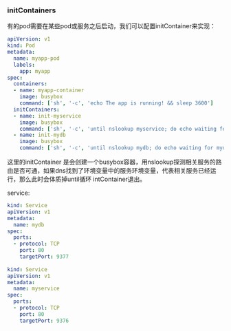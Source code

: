 

###  initContainers

有的pod需要在某些pod或服务之后启动，我们可以配置initContainer来实现：

``` yaml
apiVersion: v1
kind: Pod
metadata:
  name: myapp-pod
  labels:
    app: myapp
spec:
  containers:
  - name: myapp-container
    image: busybox
    command: ['sh', '-c', 'echo The app is running! && sleep 3600']
  initContainers:
  - name: init-myservice
    image: busybox
    command: ['sh', '-c', 'until nslookup myservice; do echo waiting for myservice; sleep 2; done;']
  - name: init-mydb
    image: busybox
    command: ['sh', '-c', 'until nslookup mydb; do echo waiting for mydb; sleep 2; done;']
```

这里的initContainer 是会创建一个busybox容器，用nslookup探测相关服务的路由是否可通，如果dns找到了环境变量中的服务环境变量，代表相关服务已经运行，那么此时会体质掉until循环 intContainer退出。

service:

``` yaml
kind: Service
apiVersion: v1
metadata:
  name: mydb
spec:
  ports:
  - protocol: TCP
    port: 80
    targetPort: 9377
    
kind: Service
apiVersion: v1
metadata:
  name: myservice
spec:
  ports:
  - protocol: TCP
    port: 80
    targetPort: 9376
```

